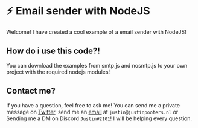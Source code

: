 # ⚡ Email sender with NodeJS

Welcome! I have created a cool example of a email sender with NodeJS!

## How do i use this code?!

You can download the examples from smtp.js and nosmtp.js to your own project with the required nodejs modules!

## Contact me?

If you have a question, feel free to ask me! You can send me a private message on [Twitter](https://twitter.com/justinpooters), send me an [email](mailto:justin@justinpooters.nl) at `justin@justinpooters.nl` or Sending me a DM on Discord `Justin#2101`! I will be helping every question.
